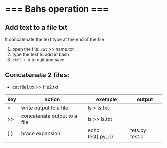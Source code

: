 # === Bahs operation ===

## Add text to a file txt

It concatenate the text type at the end of the file  

1. open the file: `cat` >> name.txt
2. type the text to add in bash
3. `ctrl + d` to quit and save

## Concatenate 2 files:

- cat file1.txt >> file2.txt

| key  | action                       | exemple           | output         |
|------|------------------------------|-------------------|----------------|
| >    | write output to a file       | ls > ls.txt       |                |
| >>   | concatenate output to a file | ls >> ls.txt      |                |
| {  } | brace expansion              | echo test{.py,.c} | tets.py test.c |
|      |                              |                   |                |
